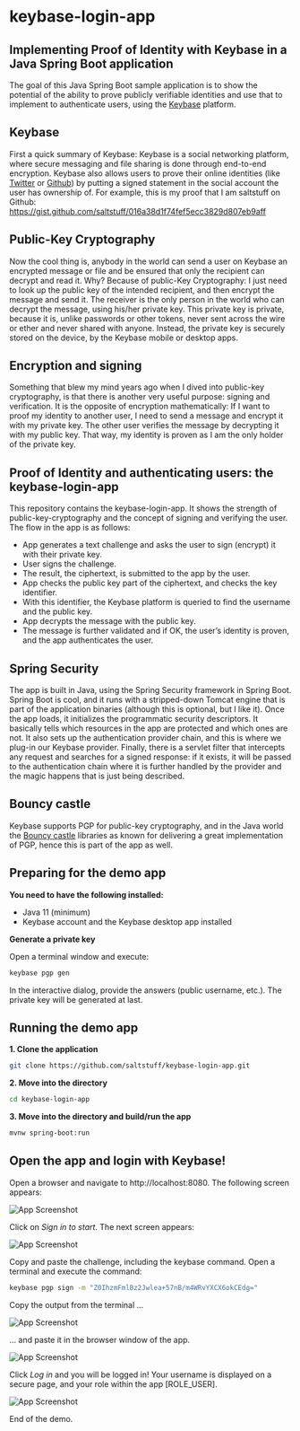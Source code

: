 # keybase-login-app


## Implementing Proof of Identity with Keybase in a Java Spring Boot application
The goal of this Java Spring Boot sample application is to show the potential of the ability to prove publicly verifiable identities and use that to implement to authenticate users, using the [Keybase](https://keybase.io) platform.


## Keybase
First a quick summary of Keybase: Keybase is a social networking platform, where secure messaging and file sharing is done through end-to-end encryption. Keybase also allows users to prove their online identities (like [Twitter](https://twitter.com) or [Github](https://github.com)) by putting a signed statement in the social account the user has ownership of. For example, this is my proof that I am saltstuff on Github: https://gist.github.com/saltstuff/016a38d1f74fef5ecc3829d807eb9aff


## Public-Key Cryptography
Now the cool thing is, anybody in the world can send a user on Keybase an encrypted message or file and be ensured that only the recipient can decrypt and read it. Why? Because of public-Key Cryptography: I just need to look up the public key of the intended recipient, and then encrypt the message and send it. The receiver is the only person in the world who can decrypt the message, using his/her private key. This private key is private, because it is, unlike passwords or other tokens, never sent across the wire or ether and never shared with anyone. Instead, the private key is securely stored on the device, by the Keybase mobile or desktop apps.


## Encryption and signing
Something that blew my mind years ago when I dived into public-key cryptography, is that there is another very useful purpose: signing and verification. It is the opposite of encryption mathematically: If I want to proof my identity to another user, I need to send a message and encrypt it with my private key. The other user verifies the message by decrypting it with my public key. That way, my identity is proven as I am the only holder of the private key.


## Proof of Identity and authenticating users: the keybase-login-app
This repository contains the keybase-login-app. It shows the strength of public-key-cryptography and the concept of signing and verifying the user. The flow in the app is as follows:
* App generates a text challenge and asks the user to sign (encrypt) it with their private key. 
* User signs the challenge. 
* The result, the ciphertext, is submitted to the app by the user. 
* App checks the public key part of the ciphertext, and checks the key identifier. 
* With this identifier, the Keybase platform is queried to find the username and the public key. 
* App decrypts the message with the public key.
* The message is further validated and if OK, the user’s identity is proven, and the app authenticates the user.


## Spring Security
The app is built in Java, using the Spring Security framework in Spring Boot. Spring Boot is cool, and it runs with a stripped-down Tomcat engine that is part of the application binaries (although this is optional, but I like it). 
Once the app loads, it initializes the programmatic security descriptors. It basically tells which resources in the app are protected and which ones are not. It also sets up the authentication provider chain, and this is where we plug-in our Keybase provider. Finally, there is a servlet filter that intercepts any request and searches for a signed response: if it exists, it will be passed to the authentication chain where it is further handled by the provider and the magic happens that is just being described.


## Bouncy castle
Keybase supports PGP for public-key cryptography, and in the Java world the [Bouncy castle](https://www.bouncycastle.org/java.html) libraries as known for delivering a great implementation of PGP, hence this is part of the app as well.

## Preparing for the demo app

**You need to have the following installed:**
* Java 11 (minimum)
* Keybase account and the Keybase desktop app installed

**Generate a private key**

Open a terminal window and execute:
```bash
keybase pgp gen
```
In the interactive dialog, provide the answers (public username, etc.). The private key will be generated at last.

## Running the demo app

**1. Clone the application**

```bash
git clone https://github.com/saltstuff/keybase-login-app.git
```

**2. Move into the directory**

```bash
cd keybase-login-app
```

**3. Move into the directory and build/run the app**
```bash
mvnw spring-boot:run
```

## Open the app and login with Keybase!

Open a browser and navigate to http://localhost:8080. The following screen appears:

![App Screenshot](screenshots/1.png)


Click on *Sign in to start*. The next screen appears:


![App Screenshot](screenshots/2.png)


Copy and paste the challenge, including the keybase command. Open a terminal and execute the command:

```bash
keybase pgp sign -m "Z0IhzmFmlBz2Jwlea+57nB/m4WRvYXCX6okCEdg="
```

Copy the output from the terminal ...


![App Screenshot](screenshots/3.png)


... and paste it in the browser window of the app.


![App Screenshot](screenshots/4.png)


Click *Log in* and you will be logged in! Your username is displayed on a secure page, and your role within the app [ROLE_USER].


![App Screenshot](screenshots/5.png)

End of the demo.